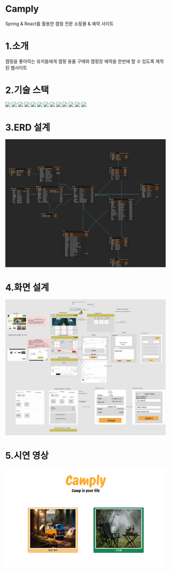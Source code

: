 # Camply
Spring & React를 활용한 캠핑 전문 쇼핑몰 & 예약 사이트

# 1.소개
캠핑을 좋아하는 유저들에게 캠핑 용품 구매와 캠핑장 예약을 한번에 할 수 있도록 제작된 웹사이트

# 2.기술 스택
<img src="https://img.shields.io/badge/java-007396?style=for-the-badge&logo=java&logoColor=white"> <img src="https://img.shields.io/badge/html5-E34F26?style=for-the-badge&logo=html5&logoColor=white">
<img src="https://img.shields.io/badge/css-1572B6?style=for-the-badge&logo=css3&logoColor=white">
<img src="https://img.shields.io/badge/javascript-F7DF1E?style=for-the-badge&logo=javascript&logoColor=black">
<img src="https://img.shields.io/badge/oracle-F80000?style=for-the-badge&logo=oracle&logoColor=white">
<img src="https://img.shields.io/badge/react-61DAFB?style=for-the-badge&logo=react&logoColor=black">
<img src="https://img.shields.io/badge/node.js-339933?style=for-the-badge&logo=Node.js&logoColor=white">
<img src="https://img.shields.io/badge/spring-6DB33F?style=for-the-badge&logo=spring&logoColor=white">
<img src="https://img.shields.io/badge/springboot-6DB33F?style=for-the-badge&logo=springboot&logoColor=white">
<img src="https://img.shields.io/badge/bootstrap-7952B3?style=for-the-badge&logo=bootstrap&logoColor=white">
<img src="https://img.shields.io/badge/amazonaws-232F3E?style=for-the-badge&logo=amazonaws&logoColor=white">
<img src="https://img.shields.io/badge/apache tomcat-F8DC75?style=for-the-badge&logo=apachetomcat&logoColor=white">
<img src="https://img.shields.io/badge/github-181717?style=for-the-badge&logo=github&logoColor=white">

# 3.ERD 설계
<img src="https://github.com/jibum1559/Camply/blob/master/%EC%9D%B4%EB%AF%B8%EC%A7%80/Camply.png?raw=true">

# 4.화면 설계
<img src="https://github.com/chanakoh/camply/blob/master/img/first.png?raw=true">

# 5.시연 영상
[![](https://github.com/chanakoh/camply/raw/master/img/main.PNG)](https://youtu.be/-Qu-YGxLSxw)

